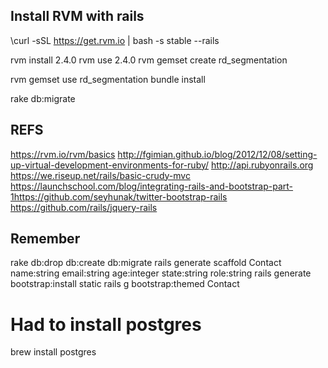 ## Install RVM with rails
\curl -sSL https://get.rvm.io | bash -s stable --rails

rvm install 2.4.0
rvm use 2.4.0
rvm gemset create rd_segmentation

rvm gemset use rd_segmentation
bundle install

rake db:migrate

## REFS
https://rvm.io/rvm/basics
http://fgimian.github.io/blog/2012/12/08/setting-up-virtual-development-environments-for-ruby/
http://api.rubyonrails.org
https://we.riseup.net/rails/basic-crudy-mvc
https://launchschool.com/blog/integrating-rails-and-bootstrap-part-1https://github.com/seyhunak/twitter-bootstrap-rails
https://github.com/rails/jquery-rails

## Remember
rake db:drop db:create db:migrate
rails generate scaffold Contact name:string email:string age:integer state:string role:string
rails generate bootstrap:install static
rails g bootstrap:themed Contact

# Had to install postgres
brew install postgres
